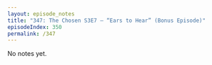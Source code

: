 ```yaml
---
layout: episode_notes
title: "347: The Chosen S3E7 — “Ears to Hear” (Bonus Episode)"
episodeIndex: 350
permalink: /347
---
```

No notes yet.
